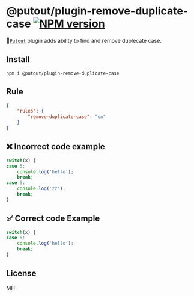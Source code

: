 # @putout/plugin-remove-duplicate-case [![NPM version][NPMIMGURL]][NPMURL]

[NPMIMGURL]: https://img.shields.io/npm/v/@putout/plugin-remove-duplicate-case.svg?style=flat&longCache=true
[NPMURL]: https://npmjs.org/package/@putout/plugin-remove-duplicate-case"npm"

🐊[`Putout`](https://github.com/coderaiser/putout) plugin adds ability to find and remove duplecate case.

## Install

```
npm i @putout/plugin-remove-duplicate-case
```

## Rule

```json
{
    "rules": {
        "remove-duplicate-case": "on"
    }
}
```

## ❌ Incorrect code example

```js
switch(x) {
case 5:
    console.log('hello');
    break;
case 5:
    console.log('zz');
    break;
}
```

## ✅ Correct code Example

```js
switch(x) {
case 5:
    console.log('hello');
    break;
}
```

## License

MIT
